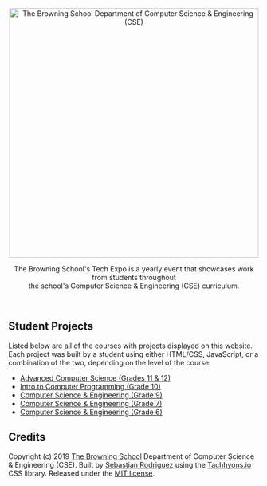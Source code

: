 <div align="center"><a href="https://seb646.com/tech-expo"><img src="https://seb646.com/tech-expo/assets/cse.png" alt="The Browning School Department of Computer Science & Engineering (CSE)" width="500"/></a> 

The Browning School's Tech Expo is a yearly event that showcases work from students throughout <br>the school's Computer Science & Engineering (CSE) curriculum. </div><br>

## Student Projects
Listed below are all of the courses with projects displayed on this website. Each project was built by a student using either HTML/CSS, JavaScript, or a combination of the two, depending on the level of the course.
* [Advanced Computer Science (Grades 11 & 12)](https://seb646.com/tech-expo/projects/adv-cs/index.html)
* [Intro to Computer Programming (Grade 10)](https://seb646.com/tech-expo/projects/form-iv/index.html)
* [Computer Science & Engineering (Grade 9)](https://seb646.com/tech-expo/projects/form-iii/index.html)
* [Computer Science & Engineering (Grade 7)](https://seb646.com/tech-expo/projects/form-i/index.html)
* [Computer Science & Engineering (Grade 6)](https://seb646.com/tech-expo/projects/grade-6/index.html)

## Credits
Copyright (c) 2019 [The Browning School](https://www.browning.edu/) Department of Computer Science & Engineering (CSE). Built by [Sebastian Rodriguez](https://seb646.com) using the [Tachhyons.io](http://tachyons.io/) CSS library. Released under the [MIT license](https://github.com/seb646/browning-tech-expo/blob/master/LICENSE).
